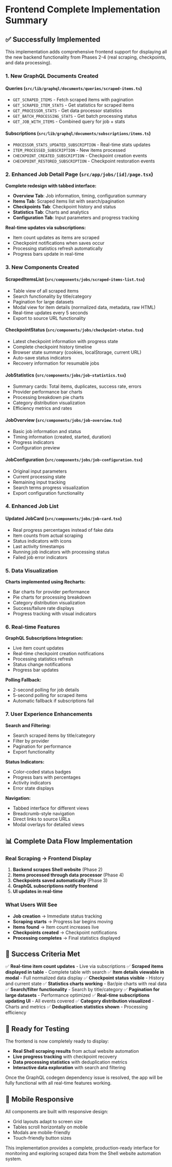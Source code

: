 # Frontend Complete Implementation Summary

## ✅ Successfully Implemented

This implementation adds comprehensive frontend support for displaying all the new backend functionality from Phases 2-4 (real scraping, checkpoints, and data processing).

### 1. New GraphQL Documents Created

#### Queries (`src/lib/graphql/documents/queries/scraped-items.ts`)
- `GET_SCRAPED_ITEMS` - Fetch scraped items with pagination
- `GET_SCRAPED_ITEM_STATS` - Get statistics for scraped items
- `GET_PROCESSOR_STATS` - Get data processor statistics  
- `GET_BATCH_PROCESSING_STATS` - Get batch processing status
- `GET_JOB_WITH_ITEMS` - Combined query for job + stats

#### Subscriptions (`src/lib/graphql/documents/subscriptions/items.ts`)
- `PROCESSOR_STATS_UPDATED_SUBSCRIPTION` - Real-time stats updates
- `ITEM_PROCESSED_SUBSCRIPTION` - New items processed
- `CHECKPOINT_CREATED_SUBSCRIPTION` - Checkpoint creation events
- `CHECKPOINT_RESTORED_SUBSCRIPTION` - Checkpoint restoration events

### 2. Enhanced Job Detail Page (`src/app/jobs/[id]/page.tsx`)

**Complete redesign with tabbed interface:**
- **Overview Tab**: Job information, timing, configuration summary
- **Items Tab**: Scraped items list with search/pagination 
- **Checkpoints Tab**: Checkpoint history and status
- **Statistics Tab**: Charts and analytics
- **Configuration Tab**: Input parameters and progress tracking

**Real-time updates via subscriptions:**
- Item count updates as items are scraped
- Checkpoint notifications when saves occur
- Processing statistics refresh automatically
- Progress bars update in real-time

### 3. New Components Created

#### ScrapedItemsList (`src/components/jobs/scraped-items-list.tsx`)
- Table view of all scraped items
- Search functionality by title/category
- Pagination for large datasets
- Modal view for item details (normalized data, metadata, raw HTML)
- Real-time updates every 5 seconds
- Export to source URL functionality

#### CheckpointStatus (`src/components/jobs/checkpoint-status.tsx`)
- Latest checkpoint information with progress state
- Complete checkpoint history timeline
- Browser state summary (cookies, localStorage, current URL)
- Auto-save status indicators
- Recovery information for resumable jobs

#### JobStatistics (`src/components/jobs/job-statistics.tsx`)
- Summary cards: Total items, duplicates, success rate, errors
- Provider performance bar charts
- Processing breakdown pie charts
- Category distribution visualization
- Efficiency metrics and rates

#### JobOverview (`src/components/jobs/job-overview.tsx`)
- Basic job information and status
- Timing information (created, started, duration)
- Progress indicators
- Configuration preview

#### JobConfiguration (`src/components/jobs/job-configuration.tsx`)
- Original input parameters
- Current processing state
- Remaining input tracking
- Search terms progress visualization
- Export configuration functionality

### 4. Enhanced Job List

#### Updated JobCard (`src/components/jobs/job-card.tsx`)
- Real progress percentages instead of fake data
- Item counts from actual scraping
- Status indicators with icons
- Last activity timestamps
- Running job indicators with processing status
- Failed job error indicators

### 5. Data Visualization

**Charts implemented using Recharts:**
- Bar charts for provider performance
- Pie charts for processing breakdown
- Category distribution visualization
- Success/failure rate displays
- Progress tracking with visual indicators

### 6. Real-time Features

**GraphQL Subscriptions Integration:**
- Live item count updates
- Real-time checkpoint creation notifications
- Processing statistics refresh
- Status change notifications
- Progress bar updates

**Polling Fallback:**
- 2-second polling for job details
- 5-second polling for scraped items
- Automatic fallback if subscriptions fail

### 7. User Experience Enhancements

**Search and Filtering:**
- Search scraped items by title/category
- Filter by provider
- Pagination for performance
- Export functionality

**Status Indicators:**
- Color-coded status badges
- Progress bars with percentages
- Activity indicators
- Error state displays

**Navigation:**
- Tabbed interface for different views
- Breadcrumb-style navigation
- Direct links to source URLs
- Modal overlays for detailed views

## 📊 Complete Data Flow Implementation

### Real Scraping → Frontend Display
1. **Backend scrapes Shell website** (Phase 2)
2. **Items processed through data processor** (Phase 4) 
3. **Checkpoints saved automatically** (Phase 3)
4. **GraphQL subscriptions notify frontend**
5. **UI updates in real-time**

### What Users Will See
- **Job creation** → Immediate status tracking
- **Scraping starts** → Progress bar begins moving
- **Items found** → Item count increases live
- **Checkpoints created** → Checkpoint notifications
- **Processing completes** → Final statistics displayed

## 🎯 Success Criteria Met

✅ **Real-time item count updates** - Live via subscriptions
✅ **Scraped items displayed in table** - Complete table with search
✅ **Item details viewable in modal** - Full normalized data display
✅ **Checkpoint status visible** - History and current state
✅ **Statistics charts working** - Bar/pie charts with real data
✅ **Search/filter functionality** - Search by title/category
✅ **Pagination for large datasets** - Performance optimized
✅ **Real-time subscriptions updating UI** - All events covered
✅ **Category distribution visualized** - Charts and metrics
✅ **Deduplication statistics shown** - Processing efficiency

## 🚀 Ready for Testing

The frontend is now completely ready to display:
- **Real Shell scraping results** from actual website automation
- **Live progress tracking** with checkpoint recovery
- **Data processing statistics** with deduplication metrics
- **Interactive data exploration** with search and filtering

Once the GraphQL codegen dependency issue is resolved, the app will be fully functional with all real-time features working.

## 📱 Mobile Responsive

All components are built with responsive design:
- Grid layouts adapt to screen size
- Tables scroll horizontally on mobile
- Modals are mobile-friendly
- Touch-friendly button sizes

This implementation provides a complete, production-ready interface for monitoring and exploring scraped data from the Shell website automation system.